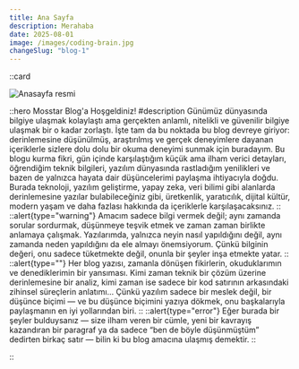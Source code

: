 ```yaml
---
title: Ana Sayfa
description: Merahaba
date: 2025-08-01
image: /images/coding-brain.jpg
changeSlug: "blog-1"
---
```

::card

![Anasayfa resmi](/images/blog-image-6.jpg)

::hero
Mosstar Blog'a Hoşgeldiniz!
#description
Günümüz dünyasında bilgiye ulaşmak kolaylaştı ama gerçekten anlamlı, nitelikli ve güvenilir bilgiye ulaşmak bir o kadar zorlaştı. İşte tam da bu noktada bu blog devreye giriyor: derinlemesine düşünülmüş, araştırılmış ve gerçek deneyimlere dayanan içeriklerle sizlere dolu dolu bir okuma deneyimi sunmak için buradayım.
Bu blogu kurma fikri, gün içinde karşılaştığım küçük ama ilham verici detayları, öğrendiğim teknik bilgileri, yazılım dünyasında rastladığım yenilikleri ve bazen de yalnızca hayata dair düşüncelerimi paylaşma ihtiyacıyla doğdu. Burada teknoloji, yazılım geliştirme, yapay zeka, veri bilimi gibi alanlarda derinlemesine yazılar bulabileceğiniz gibi, üretkenlik, yaratıcılık, dijital kültür, modern yaşam ve daha fazlası hakkında da içeriklerle karşılaşacaksınız.
::
::alert{type="warning"}
Amacım sadece bilgi vermek değil; aynı zamanda sorular sordurmak, düşünmeye teşvik etmek ve zaman zaman birlikte anlamaya çalışmak. Yazılarımda, yalnızca neyin nasıl yapıldığını değil, aynı zamanda neden yapıldığını da ele almayı önemsiyorum. Çünkü bilginin değeri, onu sadece tüketmekte değil, onunla bir şeyler inşa etmekte yatar.
::
::alert{type=""}
Her blog yazısı, zamanla dönüşen fikirlerin, okuduklarımın ve denediklerimin bir yansıması. Kimi zaman teknik bir çözüm üzerine derinlemesine bir analiz, kimi zaman ise sadece bir kod satırının arkasındaki zihinsel süreçlerin anlatımı... Çünkü yazılım sadece bir meslek değil, bir düşünce biçimi — ve bu düşünce biçimini yazıya dökmek, onu başkalarıyla paylaşmanın en iyi yollarından biri.
::
::alert{type="error"}
Eğer burada bir şeyler bulduysanız — size ilham veren bir cümle, yeni bir kavrayış kazandıran bir paragraf ya da sadece “ben de böyle düşünmüştüm” dedirten birkaç satır — bilin ki bu blog amacına ulaşmış demektir.
::



::